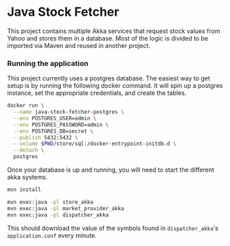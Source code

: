 # Java Stock Fetcher
This project contains multiple Akka services that request stock values from
Yahoo and stores them in a database. Most of the logic is divided to be imported
via Maven and reused in another project.

### Running the application
This project currently uses a postgres database. The easiest way to get setup is
by running the following docker command. It will spin up a postgres instance,
set the appropriate credentials, and create the tables.

```bash
docker run \
  --name java-stock-fetcher-postgres \
  --env POSTGRES_USER=admin \
  --env POSTGRES_PASSWORD=admin \
  --env POSTGRES_DB=secret \
  --publish 5432:5432 \
  --volume $PWD/store/sql:/docker-entrypoint-initdb.d \
  --detach \
  postgres
```

Once your database is up and running, you will need to start the different akka
systems.

```bash
mvn install

mvn exec:java -pl store_akka
mvn exec:java -pl market_provider_akka
mvn exec:java -pl dispatcher_akka
```

This should download the value of the symbols found in `dispatcher_akka`'s
`application.conf` every minute.
